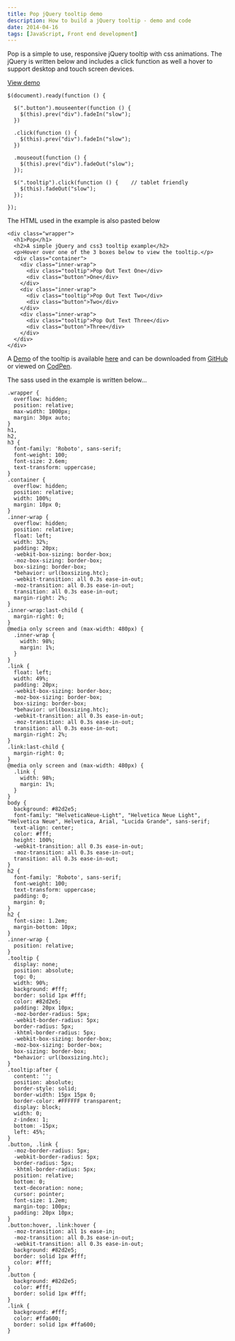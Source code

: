 ```yaml
---
title: Pop jQuery tooltip demo
description: How to build a jQuery tooltip - demo and code
date: 2014-04-16
tags: [JavaScript, Front end development]
---
```


Pop is a simple to use, responsive jQuery tooltip with css animations. The jQuery is written below and includes a click function as well a hover to support desktop and touch screen devices.

<a href="https://codepen.io/cathydutton/pen/yctrI" target="_blank">View demo</a>

```
$(document).ready(function () {

  $(".button").mouseenter(function () {
    $(this).prev("div").fadeIn("slow");
  })

  .click(function () {                 
    $(this).prev("div").fadeIn("slow");
  })

  .mouseout(function () {
    $(this).prev("div").fadeOut("slow");
  });

  $(".tooltip").click(function () {    // tablet friendly
    $(this).fadeOut("slow");
  });

});
```

The HTML used in the example is also pasted below

```
<div class="wrapper">
  <h1>Pop</h1>
  <h2>A simple jQuery and css3 tooltip example</h2>
  <p>Hover over one of the 3 boxes below to view the tooltip.</p>
  <div class="container">
    <div class="inner-wrap">
      <div class="tooltip">Pop Out Text One</div>
      <div class="button">One</div>
    </div>
    <div class="inner-wrap">
      <div class="tooltip">Pop Out Text Two</div>
      <div class="button">Two</div>
    </div>
    <div class="inner-wrap">
      <div class="tooltip">Pop Out Text Three</div>
      <div class="button">Three</div>
    </div>
  </div>
</div>

```

A <a href="https://cathydutton.co.uk/pop/" target="_blank">Demo</a> of the tooltip is available <a href="https://cathydutton.co.uk/pop/" target="_blank">here</a> and can be downloaded from <a href="https://github.com/cathydutton/Pop" target="_blank">GitHub</a> or viewed on <a href="http://codepen.io/cathydutton/pen/yctrI" target="_blank">CodPen</a>.

The sass used in the example is written below&#8230;

```
.wrapper {
  overflow: hidden;
  position: relative;
  max-width: 1000px;
  margin: 30px auto;
}
h1, 
h2, 
h3 {
  font-family: 'Roboto', sans-serif;
  font-weight: 100;
  font-size: 2.6em;
  text-transform: uppercase;
}
.container {
  overflow: hidden;
  position: relative;
  width: 100%;
  margin: 10px 0;
}
.inner-wrap {
  overflow: hidden;
  position: relative;
  float: left;
  width: 32%;
  padding: 20px;
  -webkit-box-sizing: border-box;
  -moz-box-sizing: border-box;
  box-sizing: border-box;
  *behavior: url(boxsizing.htc);
  -webkit-transition: all 0.3s ease-in-out;
  -moz-transition: all 0.3s ease-in-out;
  transition: all 0.3s ease-in-out;
  margin-right: 2%;
}
.inner-wrap:last-child {
  margin-right: 0;
}
@media only screen and (max-width: 480px) {
  .inner-wrap {
    width: 98%;
    margin: 1%;
  }
}
.link {
  float: left;
  width: 49%;
  padding: 20px;
  -webkit-box-sizing: border-box;
  -moz-box-sizing: border-box;
  box-sizing: border-box;
  *behavior: url(boxsizing.htc);
  -webkit-transition: all 0.3s ease-in-out;
  -moz-transition: all 0.3s ease-in-out;
  transition: all 0.3s ease-in-out;
  margin-right: 2%;
}
.link:last-child {
  margin-right: 0;
}
@media only screen and (max-width: 480px) {
  .link {
    width: 98%;
    margin: 1%;
  }
}
body {
  background: #82d2e5;
  font-family: "HelveticaNeue-Light", "Helvetica Neue Light", "Helvetica Neue", Helvetica, Arial, "Lucida Grande", sans-serif;
  text-align: center;
  color: #fff;
  height: 100%;
  -webkit-transition: all 0.3s ease-in-out;
  -moz-transition: all 0.3s ease-in-out;
  transition: all 0.3s ease-in-out;
}
h2 {
  font-family: 'Roboto', sans-serif;
  font-weight: 100;
  text-transform: uppercase;
  padding: 0;
  margin: 0;
}
h2 {
  font-size: 1.2em;
  margin-bottom: 10px;
}
.inner-wrap {
  position: relative;
}
.tooltip {
  display: none;
  position: absolute;
  top: 0;
  width: 90%;
  background: #fff;
  border: solid 1px #fff;
  color: #82d2e5;
  padding: 20px 10px;
  -moz-border-radius: 5px;
  -webkit-border-radius: 5px;
  border-radius: 5px;
  -khtml-border-radius: 5px;
  -webkit-box-sizing: border-box;
  -moz-box-sizing: border-box;
  box-sizing: border-box;
  *behavior: url(boxsizing.htc);
}
.tooltip:after {
  content: '';
  position: absolute;
  border-style: solid;
  border-width: 15px 15px 0;
  border-color: #FFFFFF transparent;
  display: block;
  width: 0;
  z-index: 1;
  bottom: -15px;
  left: 45%;
}
.button, .link {
  -moz-border-radius: 5px;
  -webkit-border-radius: 5px;
  border-radius: 5px;
  -khtml-border-radius: 5px;
  position: relative;
  bottom: 0;
  text-decoration: none;
  cursor: pointer;
  font-size: 1.2em;
  margin-top: 100px;
  padding: 20px 10px;
}
.button:hover, .link:hover {
  -moz-transition: all 1s ease-in;
  -moz-transition: all 0.3s ease-in-out;
  -webkit-transition: all 0.3s ease-in-out;
  background: #82d2e5;
  border: solid 1px #fff;
  color: #fff;
}
.button {
  background: #82d2e5;
  color: #fff;
  border: solid 1px #fff;
}
.link {
  background: #fff;
  color: #ffa600;
  border: solid 1px #ffa600;
}
```
